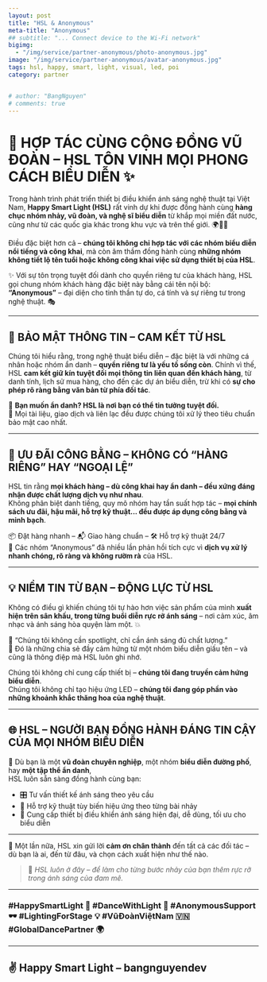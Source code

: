 ```yaml
---
layout: post
title: "HSL & Anonymous"
meta-title: "Anonymous"
## subtitle: "... Connect device to the Wi-Fi network"
bigimg:
  - "/img/service/partner-anonymous/photo-anonymous.jpg"
image: "/img/service/partner-anonymous/avatar-anonymous.jpg"
tags: hsl, happy, smart, light, visual, led, poi
category: partner


# author: "BangNguyen"
# comments: true
---
```


# 🤝 HỢP TÁC CÙNG CỘNG ĐỒNG VŨ ĐOÀN – HSL TÔN VINH MỌI PHONG CÁCH BIỂU DIỄN ✨

Trong hành trình phát triển thiết bị điều khiển ánh sáng nghệ thuật tại Việt Nam, **Happy Smart Light (HSL)** rất vinh dự khi được đồng hành cùng **hàng chục nhóm nhảy, vũ đoàn, và nghệ sĩ biểu diễn** từ khắp mọi miền đất nước, cũng như từ các quốc gia khác trong khu vực và trên thế giới. 🌍🕺💃

Điều đặc biệt hơn cả – **chúng tôi không chỉ hợp tác với các nhóm biểu diễn nổi tiếng và công khai**, mà còn âm thầm đồng hành cùng **những nhóm không tiết lộ tên tuổi hoặc không công khai việc sử dụng thiết bị của HSL**.  

✨ Với sự tôn trọng tuyệt đối dành cho quyền riêng tư của khách hàng, HSL gọi chung nhóm khách hàng đặc biệt này bằng cái tên nội bộ: **“Anonymous”** – đại diện cho tinh thần tự do, cá tính và sự riêng tư trong nghệ thuật. 🎭


---

## 🔐 BẢO MẬT THÔNG TIN – CAM KẾT TỪ HSL

Chúng tôi hiểu rằng, trong nghệ thuật biểu diễn – đặc biệt là với những cá nhân hoặc nhóm ẩn danh – **quyền riêng tư là yếu tố sống còn**. Chính vì thế, HSL **cam kết giữ kín tuyệt đối mọi thông tin liên quan đến khách hàng**, từ danh tính, lịch sử mua hàng, cho đến các dự án biểu diễn, trừ khi có **sự cho phép rõ ràng bằng văn bản từ phía đối tác**.

📌 **Bạn muốn ẩn danh? HSL là nơi bạn có thể tin tưởng tuyệt đối.**  
🧾 Mọi tài liệu, giao dịch và liên lạc đều được chúng tôi xử lý theo tiêu chuẩn bảo mật cao nhất.

---

## 💎 ƯU ĐÃI CÔNG BẰNG – KHÔNG CÓ “HÀNG RIÊNG” HAY “NGOẠI LỆ”

HSL tin rằng **mọi khách hàng – dù công khai hay ẩn danh – đều xứng đáng nhận được chất lượng dịch vụ như nhau**.  
Không phân biệt danh tiếng, quy mô nhóm hay tần suất hợp tác – **mọi chính sách ưu đãi, hậu mãi, hỗ trợ kỹ thuật... đều được áp dụng công bằng và minh bạch**.

📦 Đặt hàng nhanh – 📬 Giao hàng chuẩn – 🛠 Hỗ trợ kỹ thuật 24/7  
🚀 Các nhóm “Anonymous” đã nhiều lần phản hồi tích cực vì **dịch vụ xử lý nhanh chóng, rõ ràng và không rườm rà** của HSL.

---

## 💡 NIỀM TIN TỪ BẠN – ĐỘNG LỰC TỪ HSL

Không có điều gì khiến chúng tôi tự hào hơn việc sản phẩm của mình **xuất hiện trên sân khấu, trong từng buổi diễn rực rỡ ánh sáng** – nơi cảm xúc, âm nhạc và ánh sáng hòa quyện làm một. 💥

💬 “Chúng tôi không cần spotlight, chỉ cần ánh sáng đủ chất lượng.”  
🌟 Đó là những chia sẻ đầy cảm hứng từ một nhóm biểu diễn giấu tên – và cũng là thông điệp mà HSL luôn ghi nhớ.

Chúng tôi không chỉ cung cấp thiết bị – **chúng tôi đang truyền cảm hứng biểu diễn**.  
Chúng tôi không chỉ tạo hiệu ứng LED – **chúng tôi đang góp phần vào những khoảnh khắc thăng hoa của nghệ thuật**.

---

## 🌐 HSL – NGƯỜI BẠN ĐỒNG HÀNH ĐÁNG TIN CẬY CỦA MỌI NHÓM BIỂU DIỄN

🎯 Dù bạn là một **vũ đoàn chuyên nghiệp**, một nhóm **biểu diễn đường phố**, hay **một tập thể ẩn danh**,  
HSL luôn sẵn sàng đồng hành cùng bạn:

- 🎛 Tư vấn thiết kế ánh sáng theo yêu cầu
- 🎨 Hỗ trợ kỹ thuật tùy biến hiệu ứng theo từng bài nhảy
- 🌈 Cung cấp thiết bị điều khiển ánh sáng hiện đại, dễ dùng, tối ưu cho biểu diễn

---

🎉 Một lần nữa, HSL xin gửi lời **cảm ơn chân thành** đến tất cả các đối tác – dù bạn là ai, đến từ đâu, và chọn cách xuất hiện như thế nào.

> 🌟 *HSL luôn ở đây – để làm cho từng bước nhảy của bạn thêm rực rỡ trong ánh sáng của đam mê.*

---

### #HappySmartLight 🔆  #DanceWithLight 💃  #AnonymousSupport 🕶️  #LightingForStage 💡  #VũĐoànViệtNam 🇻🇳  #GlobalDancePartner 🌍

---

## ✌️ Happy Smart Light – bangnguyendev  
